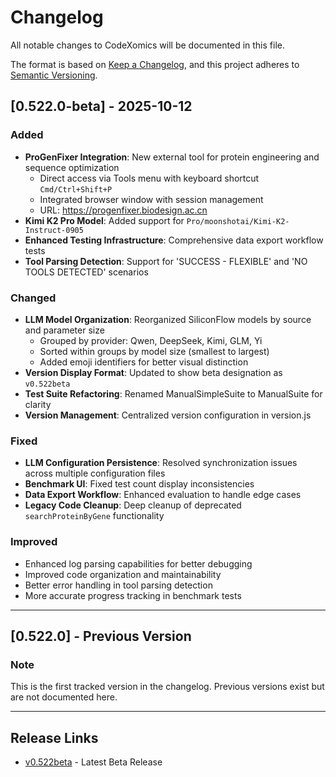 # Changelog

All notable changes to CodeXomics will be documented in this file.

The format is based on [Keep a Changelog](https://keepachangelog.com/en/1.0.0/),
and this project adheres to [Semantic Versioning](https://semver.org/spec/v2.0.0.html).

## [0.522.0-beta] - 2025-10-12

### Added
- **ProGenFixer Integration**: New external tool for protein engineering and sequence optimization
  - Direct access via Tools menu with keyboard shortcut `Cmd/Ctrl+Shift+P`
  - Integrated browser window with session management
  - URL: https://progenfixer.biodesign.ac.cn
- **Kimi K2 Pro Model**: Added support for `Pro/moonshotai/Kimi-K2-Instruct-0905`
- **Enhanced Testing Infrastructure**: Comprehensive data export workflow tests
- **Tool Parsing Detection**: Support for 'SUCCESS - FLEXIBLE' and 'NO TOOLS DETECTED' scenarios

### Changed
- **LLM Model Organization**: Reorganized SiliconFlow models by source and parameter size
  - Grouped by provider: Qwen, DeepSeek, Kimi, GLM, Yi
  - Sorted within groups by model size (smallest to largest)
  - Added emoji identifiers for better visual distinction
- **Version Display Format**: Updated to show beta designation as `v0.522beta`
- **Test Suite Refactoring**: Renamed ManualSimpleSuite to ManualSuite for clarity
- **Version Management**: Centralized version configuration in version.js

### Fixed
- **LLM Configuration Persistence**: Resolved synchronization issues across multiple configuration files
- **Benchmark UI**: Fixed test count display inconsistencies
- **Data Export Workflow**: Enhanced evaluation to handle edge cases
- **Legacy Code Cleanup**: Deep cleanup of deprecated `searchProteinByGene` functionality

### Improved
- Enhanced log parsing capabilities for better debugging
- Improved code organization and maintainability
- Better error handling in tool parsing detection
- More accurate progress tracking in benchmark tests

---

## [0.522.0] - Previous Version

### Note
This is the first tracked version in the changelog. Previous versions exist but are not documented here.

---

## Release Links

- [v0.522beta](https://github.com/Scilence2022/CodeXomics/releases/tag/v0.522beta) - Latest Beta Release

